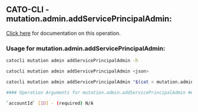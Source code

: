 
## CATO-CLI - mutation.admin.addServicePrincipalAdmin:
[Click here](https://api.catonetworks.com/documentation/#mutation-mutation.admin.addServicePrincipalAdmin) for documentation on this operation.

### Usage for mutation.admin.addServicePrincipalAdmin:

```bash
catocli mutation admin addServicePrincipalAdmin -h

catocli mutation admin addServicePrincipalAdmin <json>

catocli mutation admin addServicePrincipalAdmin "$(cat < mutation.admin.addServicePrincipalAdmin.json)"

#### Operation Arguments for mutation.admin.addServicePrincipalAdmin ####

`accountId` [ID] - (required) N/A    
